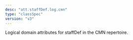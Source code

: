 ```yaml
---
desc: "att.staffDef.log.cmn"
type: "classSpec"
version: "v3"
---
```


Logical domain attributes for staffDef in the CMN repertoire.